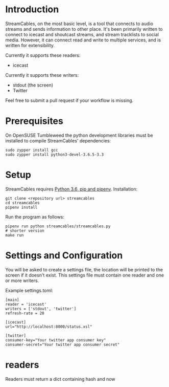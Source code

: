 # Introduction

StreamCables, on the most basic level, is a tool that connects to audio streams and sends information to other place. It's been primarily written to connect to icecast and shoutcast streams, and stream tracklists to social media. However, it can connect read and write to multiple services, and is written for extensibility. 

Currently it supports these readers:

  - icecast

Currently it supports these writers:

  - stdout (the screen)
  - Twitter

Feel free to submit a pull request if your workflow is missing.

# Prerequisites

On OpenSUSE Tumbleweed the python development libraries must be installed to compile 
StreamCables' dependencies:

```
sudo zypper install gcc
sudo zypper install python3-devel-3.6.5-3.3
```

# Setup

StreamCables requires  [Python 3.6, pip and pipenv](https://docs.python-guide.org/). 
Installation:

```
git clone <repository url> streamcables
cd streamcables
pipenv install
```

Run the program as follows:

```
pipenv run python streamcables/streamcables.py
# shorter version
make run
```

# Settings and Configuration

You will be asked to create a settings file, the location will be printed to the screen if it doesn't exist. This settings file must contain one reader and one or more writers.

Example settings.toml:

```
[main]
reader = 'icecast'
writers = ['stdout', 'twitter']
refresh-rate = 20

[icecast]
url="http://localhost:8000/status.xsl"

[twitter]
consumer-key="Your twitter app consumer key"
consumer-secret="Your twitter app consumer secret"
```

# readers

Readers must return a dict containing hash and now
